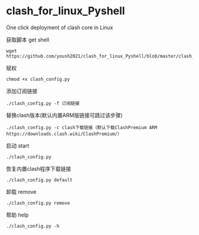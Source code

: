 # clash_for_linux_Pyshell
One click deployment of clash core in Linux

获取脚本 get shell
```
wget https://github.com/yoush2021/clash_for_linux_Pyshell/blob/master/clash_config.py
```	

赋权
```shell
chmod +x clash_config.py
```

添加订阅链接
```
./clash_config.py -f 订阅链接
```

替换clash版本(默认内置ARM版链接可跳过该步骤)
```
./clash_config.py -c clash下载链接（默认下载ClashPremium ARM https://downloads.clash.wiki/ClashPremium/）
```

启动 start
```
./clash_config.py 
```

恢复内置clash程序下载链接
```
./clash_config.py default
```

卸载 remove
```
./clash_config.py remove 
```

帮助 help
```
./clash_config.py -h
```



